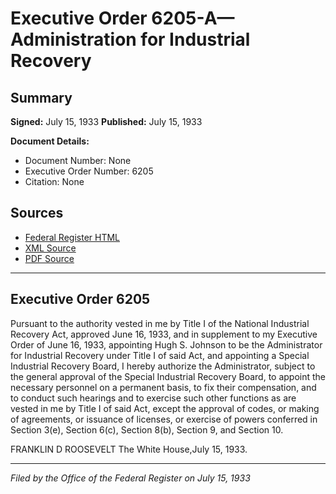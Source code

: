 # Executive Order 6205-A—Administration for Industrial Recovery

## Summary

**Signed:** July 15, 1933
**Published:** July 15, 1933

**Document Details:**
- Document Number: None
- Executive Order Number: 6205
- Citation: None

## Sources
- [Federal Register HTML](https://www.presidency.ucsb.edu/documents/executive-order-6205-administration-for-industrial-recovery)
- [XML Source](None)
- [PDF Source](None)

---

## Executive Order 6205

Pursuant to the authority vested in me by Title I of the National Industrial Recovery Act, approved June 16, 1933, and in supplement to my Executive Order of June 16, 1933, appointing Hugh S. Johnson to be the Administrator for Industrial Recovery under Title I of said Act, and appointing a Special Industrial Recovery Board, I hereby authorize the Administrator, subject to the general approval of the Special Industrial Recovery Board, to appoint the necessary personnel on a permanent basis, to fix their compensation, and to conduct such hearings and to exercise such other functions as are vested in me by Title I of said Act, except the approval of codes, or making of agreements, or issuance of licenses, or exercise of powers conferred in Section 3(e), Section 6(c), Section 8(b), Section 9, and Section 10.

FRANKLIN D ROOSEVELT
The White House,July 15, 1933.

---

*Filed by the Office of the Federal Register on July 15, 1933*
